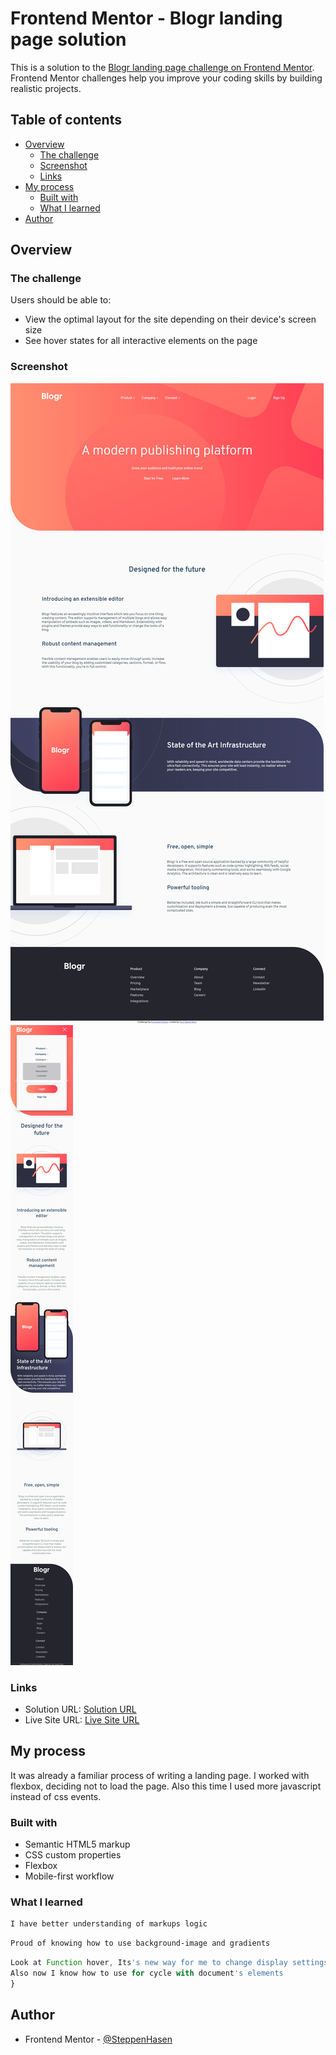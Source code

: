# Frontend Mentor - Blogr landing page solution

This is a solution to the [Blogr landing page challenge on Frontend Mentor](https://www.frontendmentor.io/challenges/blogr-landing-page-EX2RLAApP). Frontend Mentor challenges help you improve your coding skills by building realistic projects. 

## Table of contents

- [Overview](#overview)
  - [The challenge](#the-challenge)
  - [Screenshot](#screenshot)
  - [Links](#links)
- [My process](#my-process)
  - [Built with](#built-with)
  - [What I learned](#what-i-learned)
- [Author](#author)

## Overview

### The challenge

Users should be able to:

- View the optimal layout for the site depending on their device's screen size
- See hover states for all interactive elements on the page

### Screenshot

![](./screen.png)
![mobile](https://raw.githubusercontent.com/SteppenHasen/FrontEnd-Exercises/main/blogr-landing-page-main/mobile.png)

### Links

- Solution URL: [Solution URL](https://steppenhasen.github.io/FrontEnd-Exercises/blogr-landing-page-main/index.html)
- Live Site URL: [Live Site URL](https://github.com/SteppenHasen/FrontEnd-Exercises/tree/main/blogr-landing-page-main)

## My process
It was already a familiar process of writing a landing page. I worked with flexbox, deciding not to load the page. Also this time I used more javascript instead of css events.

### Built with

- Semantic HTML5 markup
- CSS custom properties
- Flexbox
- Mobile-first workflow

### What I learned

```html
I have better understanding of markups logic
```
```css
Proud of knowing how to use background-image and gradients
```
```js
Look at Function hover, Its's new way for me to change display settings
Also now I know how to use for cycle with document's elements
}
```

## Author

- Frontend Mentor - [@SteppenHasen](https://www.frontendmentor.io/profile/SteppenHasen)
